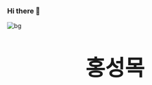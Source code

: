 ### Hi there 👋

<img src=https://user-images.githubusercontent.com/95673624/194904997-55b6b423-2265-4d4f-9173-03531c19d2e4.jpg alt="bg">

<p style="text-align:center;font-size:50px;font-weight:bold">홍성목</h2></ img>





<!--
**Mosquito0076/Mosquito0076** is a ✨ _special_ ✨ repository because its `README.md` (this file) appears on your GitHub profile.

Here are some ideas to get you started:

- 🔭 I’m currently working on ...
- 🌱 I’m currently learning ...
- 👯 I’m looking to collaborate on ...
- 🤔 I’m looking for help with ...
- 💬 Ask me about ...
- 📫 How to reach me: ...
- 😄 Pronouns: ...
- ⚡ Fun fact: ...
-->
